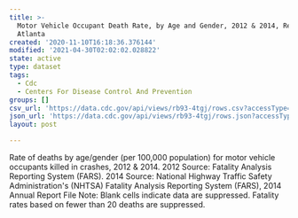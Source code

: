 ```yaml
---
title: >-
  Motor Vehicle Occupant Death Rate, by Age and Gender, 2012 & 2014, Region 4 -
  Atlanta
created: '2020-11-10T16:18:36.376144'
modified: '2021-04-30T02:02:02.028822'
state: active
type: dataset
tags:
  - Cdc
  - Centers For Disease Control And Prevention
groups: []
csv_url: 'https://data.cdc.gov/api/views/rb93-4tgj/rows.csv?accessType=DOWNLOAD'
json_url: 'https://data.cdc.gov/api/views/rb93-4tgj/rows.json?accessType=DOWNLOAD'
layout: post

---
```

Rate of deaths by age/gender (per 100,000 population) for motor vehicle occupants killed in crashes, 2012 & 2014. 2012 Source: Fatality Analysis Reporting System (FARS). 2014 Source: National Highway Traffic Safety Administration's (NHTSA) Fatality Analysis Reporting System (FARS), 2014 Annual Report File Note: Blank cells indicate data are suppressed. Fatality rates based on fewer than 20 deaths are suppressed.
